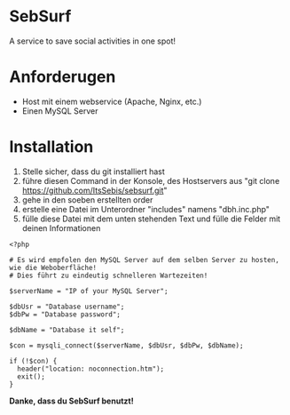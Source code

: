 # SebSurf
A service to save social activities in one spot!

# Anforderugen

 - Host mit einem webservice (Apache, Nginx, etc.)
 - Einen MySQL Server

# Installation

 1. Stelle sicher, dass du git installiert hast
 2. führe diesen Command in der Konsole, des Hostservers aus "git clone https://github.com/ItsSebis/sebsurf.git"
 3. gehe in den soeben erstellten order
 4. erstelle eine Datei im Unterordner "includes" namens "dbh.inc.php"
 5. fülle diese Datei mit dem unten stehenden Text und fülle die Felder mit deinen Informationen

```
<?php

# Es wird empfolen den MySQL Server auf dem selben Server zu hosten, wie die Weboberfläche!
# Dies führt zu eindeutig schnelleren Wartezeiten!

$serverName = "IP of your MySQL Server";

$dbUsr = "Database username";
$dbPw = "Database password";

$dbName = "Database it self";

$con = mysqli_connect($serverName, $dbUsr, $dbPw, $dbName);

if (!$con) {
  header("location: noconnection.htm");
  exit();
}
```

**Danke, dass du SebSurf benutzt!**
